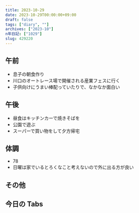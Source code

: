 ```yaml
---
title: 2023-10-29
date: 2023-10-29T00:00:00+09:00
draft: false
tags: ["diary", ""]
archives: ["2023-10"]
n年日記: ["1029"]
slug: 429220
---
```


## 午前

- 息子の朝食作り
- 川口のオートレース場で開催される産業フェスに行く
- 子供向けにうまい棒配っていたりで、なかなか面白い

## 午後

- 昼食はキッチンカーで焼きそばを
- 公園で遊ぶ
- スーパーで買い物をして夕方帰宅

## 体調

- 78
- 日曜は家でいるとろくなこと考えないので外に出る方が良い

## その他

## 今日の Tabs
